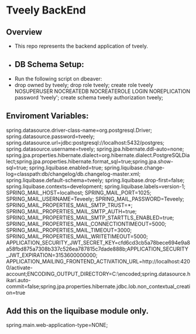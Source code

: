 # Tveely BackEnd

## Overview

- This repo represents the backend application of tveely.
- ## DB Schema Setup:
- Run the following script on dbeaver:
- drop owned by tveely;
  drop role tveely;
  create role tveely NOSUPERUSER NOCREATEDB NOCREATEROLE LOGIN NOREPLICATION password 'tveely';
  create schema tveely authorization tveely;

## Enviroment Variables:

spring.datasource.driver-class-name=org.postgresql.Driver;
spring.datasource.password=tveely;
spring.datasource.url=jdbc:postgresql://localhost:5432/postgres;
spring.datasource.username=tveely;
spring.jpa.hibernate.ddl-auto=none;
spring.jpa.properties.hibernate.dialect=org.hibernate.dialect.PostgreSQLDialect;spring.jpa.properties.hibernate.format_sql=true;spring.jpa.show-sql=true;
spring.liquibase.enabled=true;
spring.liquibase.change-log=classpath:db/changelog/db.changelog-master.xml;
spring.liquibase.default-schema=tveely;
spring.liquibase.drop-first=false;
spring.liquibase.contexts=development;
spring.liquibase.labels=version-1;
SPRING_MAIL_HOST=localhost;
SPRING_MAIL_PORT=1025;
SPRING_MAIL_USERNAME=Teveely;
SPRING_MAIL_PASSWORD=Teveely;
SPRING_MAIL_PROPERTIES_MAIL_SMTP_TRUST=*;
SPRING_MAIL_PROPERTIES_MAIL_SMTP_AUTH=true;
SPRING_MAIL_PROPERTIES_MAIL_SMTP_STARTTLS_ENABLED=true;
SPRING_MAIL_PROPERTIES_MAIL_CONNECTIONTIMEOUT=5000;
SPRING_MAIL_PROPERTIES_MAIL_TIMEOUT=3000;
SPRING_MAIL_PROPERTIES_MAIL_WRITETIMEOUT=5000;
APPLICATION_SECURITY_JWT_SECRET_KEY=cfd6cd3cb5a78bece694e9a8a58fbd875a7308b337c526ea787815c7dade888b;APPLICATION_SECURITY_JWT_EXPIRATION=3153600000000;
APPLICATION_MAILING_FRONTEND_ACTIVATION_URL=http://localhost:4200/activate-account;ENCODING_OUTPUT_DIRECTORY=C:\encoded;spring.datasource.hikari.auto-commit=false;spring.jpa.properties.hibernate.jdbc.lob.non_contextual_creation=true

## Add this on the liquibase module only.

spring.main.web-application-type=NONE;
